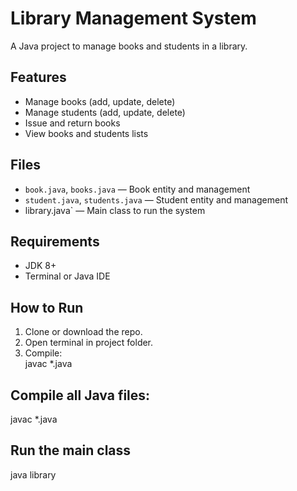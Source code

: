 # Library Management System

A Java project to manage books and students in a library.

## Features
- Manage books (add, update, delete)
- Manage students (add, update, delete)
- Issue and return books
- View books and students lists

## Files
- `book.java`, `books.java` — Book entity and management
- `student.java`, `students.java` — Student entity and management
- library.java` — Main class to run the system

## Requirements
- JDK 8+
- Terminal or Java IDE

## How to Run
1. Clone or download the repo.
2. Open terminal in project folder.
3. Compile:  
   javac *.java
## Compile all Java files:
javac *.java
## Run the main class 
java library
